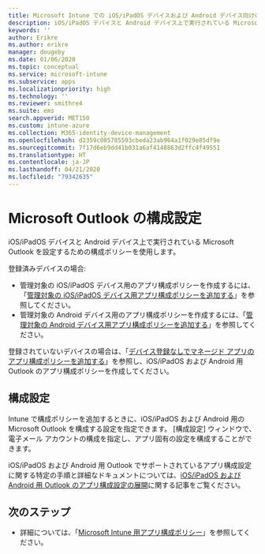 ```yaml
---
title: Microsoft Intune での iOS/iPadOS デバイスおよび Android デバイス向けの Outlook 設定
description: iOS/iPadOS デバイスと Android デバイス上で実行されている Microsoft Outlook を設定するための構成ポリシーを作成します。
keywords: ''
author: Erikre
ms.author: erikre
manager: dougeby
ms.date: 01/06/2020
ms.topic: conceptual
ms.service: microsoft-intune
ms.subservice: apps
ms.localizationpriority: high
ms.technology: ''
ms.reviewer: smithre4
ms.suite: ems
search.appverid: MET150
ms.custom: intune-azure
ms.collection: M365-identity-device-management
ms.openlocfilehash: d2359c085785593cbeda23ab964a1f029e85df9e
ms.sourcegitcommit: 7f17d6eb9dd41b031a6af4148863d2ffc4f49551
ms.translationtype: HT
ms.contentlocale: ja-JP
ms.lasthandoff: 04/21/2020
ms.locfileid: "79342635"
---
```

# <a name="microsoft-outlook-configuration-settings"></a>Microsoft Outlook の構成設定 

iOS/iPadOS デバイスと Android デバイス上で実行されている Microsoft Outlook を設定するための構成ポリシーを使用します。 

登録済みデバイスの場合:
- 管理対象の iOS/iPadOS デバイス用のアプリ構成ポリシーを作成するには、「[管理対象の iOS/iPadOS デバイス用アプリ構成ポリシーを追加する](app-configuration-policies-use-ios.md)」を参照してください。 
- 管理対象の Android デバイス用のアプリ構成ポリシーを作成するには、「[管理対象の Android デバイス用アプリ構成ポリシーを追加する](app-configuration-policies-use-android.md)」を参照してください。 

登録されていないデバイスの場合は、「[デバイス登録なしでマネージド アプリのアプリ構成ポリシーを追加する](app-configuration-policies-managed-app.md)」を参照し、iOS/iPadOS および Android 用 Outlook のアプリ構成ポリシーを作成してください。

## <a name="configuration-settings"></a>構成設定

Intune で構成ポリシーを追加するときに、iOS/iPadOS および Android 用の Microsoft Outlook を構成する設定を指定できます。 [構成設定] ウィンドウで、電子メール アカウントの構成を指定し、アプリ固有の設定を構成することができます。

iOS/iPadOS および Android 用 Outlook でサポートされているアプリ構成設定に関する特定の手順と詳細なドキュメントについては、[iOS/iPadOS および Android 用 Outlook のアプリ構成設定の展開](https://docs.microsoft.com/exchange/clients-and-mobile-in-exchange-online/outlook-for-ios-and-android/outlook-for-ios-and-android-configuration-with-microsoft-intune)に関する記事をご覧ください。

## <a name="next-steps"></a>次のステップ

- 詳細については、「[Microsoft Intune 用アプリ構成ポリシー](app-configuration-policies-overview.md)」を参照してください。
